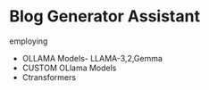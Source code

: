 # Blog Generator Assistant 
employing
- OLLAMA Models- LLAMA-3,2,Gemma
- CUSTOM OLlama Models
-  Ctransformers 
